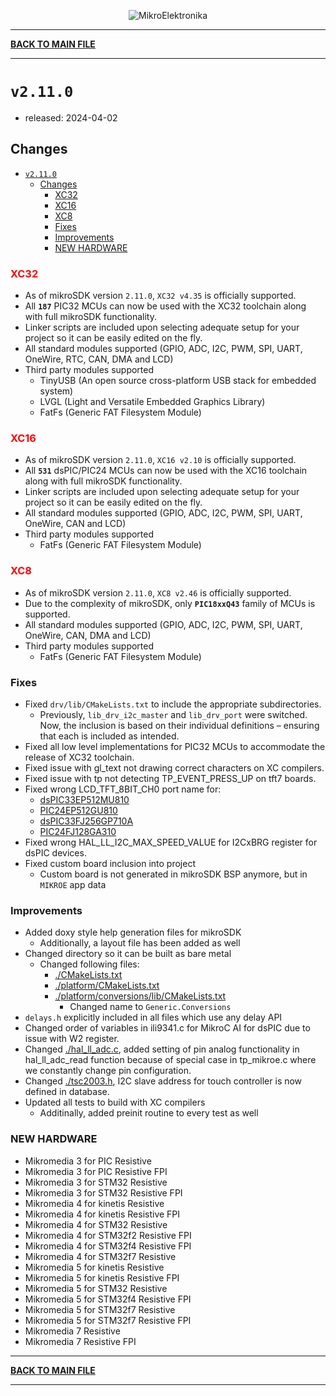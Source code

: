 <p align="center">
  <img src="http://www.mikroe.com/img/designs/beta/logo_small.png?raw=true" alt="MikroElektronika"/>
</p>

---

**[BACK TO MAIN FILE](../../CHANGELOG.md)**

---

# `v2.11.0`

+ released: 2024-04-02

## Changes

- [`v2.11.0`](#v2110)
  - [Changes](#changes)
    - [XC32](#xc32)
    - [XC16](#xc16)
    - [XC8](#xc8)
    - [Fixes](#fixes)
    - [Improvements](#improvements)
    - [NEW HARDWARE](#new-hardware)

### <font color=red>XC32</font>

+ As of mikroSDK version `2.11.0`, `XC32 v4.35` is officially supported.
+ All **`187`** PIC32 MCUs can now be used with the XC32 toolchain along with full mikroSDK functionality.
+ Linker scripts are included upon selecting adequate setup for your project so it can be easily edited on the fly.
+ All standard modules supported (GPIO, ADC, I2C, PWM, SPI, UART, OneWire, RTC, CAN, DMA and LCD)
+ Third party modules supported
  + TinyUSB (An open source cross-platform USB stack for embedded system)
  + LVGL (Light and Versatile Embedded Graphics Library)
  + FatFs (Generic FAT Filesystem Module)

### <font color=red>XC16</font>

+ As of mikroSDK version `2.11.0`, `XC16 v2.10` is officially supported.
+ All **`531`** dsPIC/PIC24 MCUs can now be used with the XC16 toolchain along with full mikroSDK functionality.
+ Linker scripts are included upon selecting adequate setup for your project so it can be easily edited on the fly.
+ All standard modules supported (GPIO, ADC, I2C, PWM, SPI, UART, OneWire, CAN and LCD)
+ Third party modules supported
  + FatFs (Generic FAT Filesystem Module)

### <font color=red>XC8</font>

+ As of mikroSDK version `2.11.0`, `XC8 v2.46` is officially supported.
+ Due to the complexity of mikroSDK, only **`PIC18xxQ43`** family of MCUs is supported.
+ All standard modules supported (GPIO, ADC, I2C, PWM, SPI, UART, OneWire, CAN, DMA and LCD)
+ Third party modules supported
  + FatFs (Generic FAT Filesystem Module)

### Fixes

+ Fixed `drv/lib/CMakeLists.txt` to include the appropriate subdirectories.
  + Previously, `lib_drv_i2c_master` and `lib_drv_port` were switched. Now, the inclusion is based on their individual definitions – ensuring that each is included as intended.
+ Fixed all low level implementations for PIC32 MCUs to accommodate the release of XC32 toolchain.
+ Fixed issue with gl_text not drawing correct characters on XC compilers.
+ Fixed issue with tp not detecting TP_EVENT_PRESS_UP on tft7 boards.
+ Fixed wrong LCD_TFT_8BIT_CH0 port name for:
  + [dsPIC33EP512MU810](./bsp/board/include/mcu_cards/easypic_fusion_v7_mcucard_with_dspic33ep512mu810/mcu_card.h)
  + [PIC24EP512GU810](./bsp/board/include/mcu_cards/easypic_fusion_v7_mcucard_with_pic24ep512gu810/mcu_card.h)
  + [dsPIC33FJ256GP710A](./bsp/board/include/mcu_cards/easypic_fusion_v7_mcucard_with_dspic33fj256gp710a/mcu_card.h)
  + [PIC24FJ128GA310](./bsp/board/include/mcu_cards/easypic_fusion_v7_mcucard_with_pic24fj128ga310/mcu_card.h)
+ Fixed wrong HAL_LL_I2C_MAX_SPEED_VALUE for I2CxBRG register for dsPIC devices.
+ Fixed custom board inclusion into project
  + Custom board is not generated in mikroSDK BSP anymore, but in `MIKROE` app data

### Improvements

+ Added doxy style help generation files for mikroSDK
  + Additionally, a layout file has been added as well
+ Changed directory so it can be built as bare metal
  + Changed following files:
    + [./CMakeLists.txt](./CMakeLists.txt)
    + [./platform/CMakeLists.txt](./platform/CMakeLists.txt)
    + [./platform/conversions/lib/CMakeLists.txt](./platform/conversions/lib/CMakeLists.txt)
      + Changed name to `Generic.Conversions`
+ `delays.h` explicitly included in all files which use any delay API
+ Changed order of variables in ili9341.c for MikroC AI for dsPIC due to issue with W2 register.
+ Changed [./hal_ll_adc.c](./targets/pic_16bit/mikroe/dspic/src/adc/implementation_1/hal_ll_adc.c), added setting of pin analog functionality in hal_ll_adc_read function because of special case in tp_mikroe.c where we constantly change pin configuration.
+ Changed [./tsc2003.h](./middleware/tsc2003/lib/include/tsc2003.h), I2C slave address for touch controller is now defined in database.
+ Updated all tests to build with XC compilers
  + Additinally, added preinit routine to every test as well

### NEW HARDWARE

+ Mikromedia 3 for PIC Resistive
+ Mikromedia 3 for PIC Resistive FPI
+ Mikromedia 3 for STM32 Resistive
+ Mikromedia 3 for STM32 Resistive FPI
+ Mikromedia 4 for kinetis Resistive
+ Mikromedia 4 for kinetis Resistive FPI
+ Mikromedia 4 for STM32 Resistive
+ Mikromedia 4 for STM32f2 Resistive FPI
+ Mikromedia 4 for STM32f4 Resistive FPI
+ Mikromedia 4 for STM32f7 Resistive
+ Mikromedia 5 for kinetis Resistive
+ Mikromedia 5 for kinetis Resistive FPI
+ Mikromedia 5 for STM32 Resistive
+ Mikromedia 5 for STM32f4 Resistive FPI
+ Mikromedia 5 for STM32f7 Resistive
+ Mikromedia 5 for STM32f7 Resistive FPI
+ Mikromedia 7 Resistive
+ Mikromedia 7 Resistive FPI

---

**[BACK TO MAIN FILE](../../CHANGELOG.md)**

---
